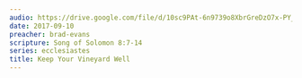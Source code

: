 ```yaml
---
audio: https://drive.google.com/file/d/10sc9PAt-6n9739o8XbrGreDzO7x-PY_O/view
date: 2017-09-10
preacher: brad-evans
scripture: Song of Solomon 8:7-14
series: ecclesiastes
title: Keep Your Vineyard Well
---
```

